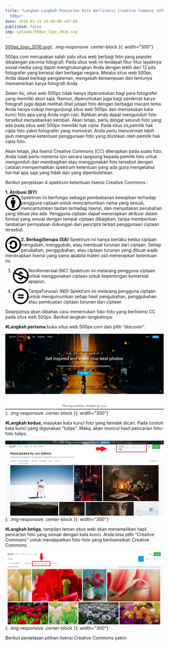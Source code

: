 ```yaml
---
title: "Langkah-Langkah Pencarian Foto Berlisensi Creative Commons \nPada Situs Web
  500px"
date: 2018-01-31 10:59:00 +07:00
published: false
img: uploads/500px_logo_2016.svg
---
```


[500px_logo_2016.svg](/uploads/500px_logo_2016.svg){: .img-responsive .center-block }{: width="300"}

500px.com merupakan salah satu situs web berbagi foto yang populer dikalangan pecinta fotografi. Pada situs web ini terdapat fitur-fitur layaknya sosial media yang dapat menghubungkan Anda dengan lebih dari 12 juta fotografer yang berasal dari berbagai negara. Melalui situs web 500px, Anda dapat berbagi pengalaman, mengasah kemampuan dan tentunya memamerkan karya fotografi Anda. 

Selain itu, situs web 500px tidak hanya diperuntukan bagi para fotografer yang memiliki akun saja. Namun, diperuntukan juga bagi penikmat karya fotografi juga dapat melihat-lihat jutaan foto dengan berbagai macam tema. Anda hanya cukup mengunjungi situs web 500px dan memasukan kata kunci foto apa yang Anda ingin cari. Bahkan anda dapat mengunduh foto tersebut menyebarkan kembali. Akan tetapi, perlu diingat seluruh foto yang ada pada situs web 500px memiliki hak cipta. Pada situs ini,pemilik hak cipta foto yakni fotografer yang memotret. Anda perlu mencermati lebih jauh mengenai ketentuan penggunaan foto yang diizinkan oleh pemilik hak cipta foto. 

Akan tetapi, jika lisensi Creative Commons (CC) diterapkan pada suatu foto. Anda tidak perlu meminta izin secara langsung kepada pemilik foto untuk mengunduh dan membagikan atau menggunakan foto tersebut dengan catatan memperhatikan spektrum ketentuan yang ada guna mengetahui hal-hal apa saja yang tidak dan yang diperbolehkan. 

Berikut penjelasan 4 spektrum ketentuan  lisensi Creative Commons :

**1. Atribusi (BY)**  
<img style="float: left;" src="/uploads/BY-354f63.png" class="img-responsive" width="50"> Spektrum ini berfungsi sebagai pembebanan kewajiban terhadap pengguna ciptaan untuk  mencantumkan nama yang sesuai, mencantumkan tautan terhadap lisensi, dan menyatakan perubahan yang dibuat jika ada. Pengguna ciptaan dapat menerapkan atribusi dalam format yang sesuai dengan tempat ciptaan dibagikan, tanpa memberikan tambahan pernyataan dukungan dari pencipta terkait penggunaan ciptaan tersebut.

**2. BerbagiSerupa (SA)**
<img style="float: left;" src="/uploads/SA.png" class="img-responsive" width="50"> Spektrum ini hanya berlaku ketika ciptaan mengubah, menggubah, atau membuat turunan dari ciptaan. Setiap perubahan, penggubahan, atau ciptaan turunan yang dibuat wajib menerapkan lisensi yang sama apabila materi asli menerapkan ketentuan ini.

3. NonKomersial (NC)
<img style="float: left;" src="/uploads/NC.png" class="img-responsive" width="50"> Spektrum ini melarang pengguna ciptaan untuk menggunakan ciptaan untuk kepentingan komersial apapun.

4. TanpaTurunan (ND)
<img style="float: left;" src="/uploads/ND.png" class="img-responsive" width="50"> Spektrum ini melarang pengguna ciptaan untuk mengumumkan setiap hasil pengubahan, penggubahan atau pembuatan ciptaan turunan dari ciptaan

Selanjutnya akan dibahas cara menemukan foto-foto yang berlisensi CC pada situs web 500px. Berikut langkah-langkahnya: 

**#Langkah pertama** buka situs web 500px.com dan pilih “discover”.

![gambar 1.png](/uploads/gambar%201.png){: .img-responsive .center-block }{: width="300"}

**#Langkah kedua**, masukan kata kunci foto yang hendak dicari. Pada contoh kata kunci yang digunakan “tulips”. Maka, akan muncul hasil pencarian foto-foto tulips.

![gambar 2.png](/uploads/gambar%202.png){: .img-responsive .center-block }{: width="300"}

**#Langkah ketiga**, tampilan laman situs web akan menampilkan hasil pencarian foto yang sesuai dengan kata kunci. Anda bisa pilih “Creative Commons” untuk mendapatkan foto-foto yang berlisensikan Creative Commons.

![gambar 3.png](/uploads/gambar%203.png){: .img-responsive .center-block }{: width="300"}

Berikut penjelasan pilihan lisensi Creative Commons yakni: 


